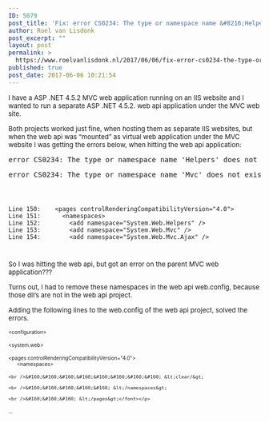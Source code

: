 ```yaml
---
ID: 5079
post_title: 'Fix: error CS0234: The type or namespace name &#8216;Helpers&#8217; does not exist in the namespace &#8216;System.Web&#8217;, when using multiple virtual IIS web applications'
author: Roel van Lisdonk
post_excerpt: ""
layout: post
permalink: >
  https://www.roelvanlisdonk.nl/2017/06/06/fix-error-cs0234-the-type-or-namespace-name-helpers-does-not-exist-in-the-namespace-system-web-when-using-multiple-virtual-iis-web-applications/
published: true
post_date: 2017-06-06 10:21:54
---
```

<p><font size="2">I have a ASP .NET 4.5.2 MVC web application running on an IIS website and I wanted to run a separate ASP .NET 4.5.2. web api application under the MVC web site. </font></p>  <p><font size="2">Both projects worked just fine, when hosting them as separate IIS websites, but when the web api was “mounted” as virtual web application under the MVC website I was getting the errors below, when hitting the web api application:</font></p>  <p><font size="2"></font></p>  <pre>error CS0234: The type or namespace name 'Helpers' does not exist in the namespace 'System.Web' (are you missing an assembly reference?)</pre>

<p><font size="2"></font></p>

<pre>error CS0234: The type or namespace name 'Mvc' does not exist in the namespace 'System.Web' (are you missing an assembly reference?)</pre>

<p><code></code></p>
<code>
  <pre>Line 150:    &lt;pages controlRenderingCompatibilityVersion=&quot;4.0&quot;&gt;
Line 151:      &lt;namespaces&gt;
Line 152:        &lt;add namespace=&quot;System.Web.Helpers&quot; /&gt;
Line 153:        &lt;add namespace=&quot;System.Web.Mvc&quot; /&gt;
Line 154:        &lt;add namespace=&quot;System.Web.Mvc.Ajax&quot; /&gt;</pre>
</code>



<p><font size="2">So I was hitting the web api, but got an error on the parent MVC web application???</font></p>

<p><font size="2"></font></p>

<p><font size="2">Turns out, I had to remove these namespaces in the web api web.config, because those dll’s are not in the web api project.</font></p>

<p><font size="2"></font></p>

<p><font size="2">Adding the following lines to the web.config of the web api project, solved the errors.</font></p>

<p><font size="1">&lt;configuration&gt;</font></p>

<p><font size="1">&lt;system.web&gt;</font></p>

<p><font size="1">&lt;pages controlRenderingCompatibilityVersion=&quot;4.0&quot;&gt;
    <br />&#160;&#160;&#160;&#160;&#160; &lt;namespaces&gt;

    <br />&#160;&#160;&#160;&#160;&#160;&#160;&#160;&#160; &lt;clear/&gt;

    <br />&#160;&#160;&#160;&#160;&#160; &lt;/namespaces&gt;

    <br />&#160;&#160;&#160; &lt;/pages&gt;</font></p>

<p><font size="1"></font></p>

<p><font size="1">…</font></p>

<p><font size="2"></font></p>

<p><font size="2"></font></p>

<p><font size="2"></font></p>